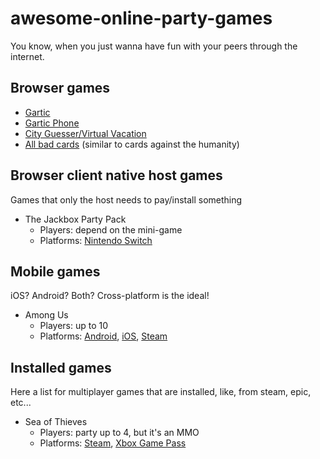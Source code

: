 # awesome-online-party-games
You know, when you just wanna have fun with your peers through the internet.

## Browser games

- [Gartic](https://gartic.io/)
- [Gartic Phone](https://garticphone.com/)
- [City Guesser/Virtual Vacation](https://virtualvacation.us/private-room)
- [All bad cards](https://allbad.cards/) (similar to cards against the humanity)

## Browser client native host games

Games that only the host needs to pay/install something

- The Jackbox Party Pack
  - Players: depend on the mini-game
  - Platforms: [Nintendo Switch](https://www.nintendo.com/games/detail/the-jackbox-party-pack-switch/)

## Mobile games

iOS? Android? Both? Cross-platform is the ideal!

- Among Us
  - Players: up to 10
  - Platforms: [Android](https://play.google.com/store/apps/details?id=com.innersloth.spacemafia&hl=en&gl=US), [iOS](https://apps.apple.com/us/app/among-us/id1351168404), [Steam](https://store.steampowered.com/app/945360/Among_Us/)

## Installed games

Here a list for multiplayer games that are installed, like, from steam, epic, etc...

- Sea of Thieves
  - Players: party up to 4, but it's an MMO
  - Platforms: [Steam](https://store.steampowered.com/app/1172620/Sea_of_Thieves/), [Xbox Game Pass](https://www.xbox.com/pt-BR/games/sea-of-thieves)
